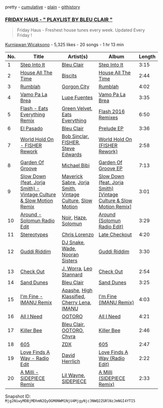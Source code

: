 pretty - [cumulative](/playlists/cumulative/6ZkpoSfbVoUoMm6rvrQEUm.md) - [plain](/playlists/plain/6ZkpoSfbVoUoMm6rvrQEUm) - [githistory](https://github.githistory.xyz/mackorone/spotify-playlist-archive/blob/main/playlists/plain/6ZkpoSfbVoUoMm6rvrQEUm)

### [FRIDAY HAUS \- " PLAYLIST BY BLEU CLAIR "](https://open.spotify.com/playlist/6ZkpoSfbVoUoMm6rvrQEUm)

> Friday Haus \- Freshest house tunes every week\. Updated Every Friday !

[Kurniawan Wicaksono](https://open.spotify.com/user/bleuclairmusic) - 5,325 likes - 20 songs - 1 hr 13 min

| No. | Title | Artist(s) | Album | Length |
|---|---|---|---|---|
| 1 | [Step Into It](https://open.spotify.com/track/533T9iIMBhmRXcKVH48CxO) | [Bleu Clair](https://open.spotify.com/artist/7kA4sEagpoNK91I7wr9tYr) | [Step Into It](https://open.spotify.com/album/3beTqABOznAfcdIZraOboj) | 3:15 |
| 2 | [House All The Time](https://open.spotify.com/track/3K3asUF88k0nKWtkm4eqLr) | [Biscits](https://open.spotify.com/artist/052B9SONfhoScw7dgYWw5o) | [House All The Time](https://open.spotify.com/album/5qtlIlnuhHC3puaGDNYjVc) | 2:44 |
| 3 | [Rumblah](https://open.spotify.com/track/4ZhbD69otaeNjjChA9h8qv) | [Gorgon City](https://open.spotify.com/artist/4VNQWV2y1E97Eqo2D5UTjx) | [Rumblah](https://open.spotify.com/album/2UnbY5sd4QS7mHAE2J3YYv) | 4:02 |
| 4 | [Vamo Pa La Brea](https://open.spotify.com/track/58HrQfsvgpqC0x8OrnWJKM) | [Lupe Fuentes](https://open.spotify.com/artist/1HMFleDucpe8cNSDlx1SY5) | [Vamo Pa La Brea](https://open.spotify.com/album/7fu0kFRFhzdTLjCc2gc6U2) | 3:35 |
| 5 | [Flash \- Eats Everything Remix](https://open.spotify.com/track/19VopGXSNK7wUyHA7FPKgL) | [Green Velvet](https://open.spotify.com/artist/3ABaec4jjl95VqmG1iD4k2), [Eats Everything](https://open.spotify.com/artist/4W991QdgKWX4TO864ypInA) | [Flash 2016 Remixes](https://open.spotify.com/album/5qfB6JYMjtz2kbF3nu3Y3P) | 6:50 |
| 6 | [El Pasado](https://open.spotify.com/track/2HKDGTnQe1bYyFPQrqmIOt) | [Bleu Clair](https://open.spotify.com/artist/7kA4sEagpoNK91I7wr9tYr) | [Prelude EP](https://open.spotify.com/album/6eqJR65wQWdJzzQF7hfKgp) | 3:36 |
| 7 | [World Hold On \- FISHER Rework](https://open.spotify.com/track/2YDOjCfkGciEXxSutB6LJR) | [Bob Sinclar](https://open.spotify.com/artist/5YFS41yoX0YuFY39fq21oN), [FISHER](https://open.spotify.com/artist/1VJ0briNOlXRtJUAzoUJdt), [Steve Edwards](https://open.spotify.com/artist/2SwhNukah1MYpLR594PnuC) | [World Hold On \(FISHER Rework\)](https://open.spotify.com/album/4Z6joMam5q6D8khEfuaCWD) | 2:58 |
| 8 | [Garden Of Groove](https://open.spotify.com/track/2JfZEVbCyf1huLq85kKiwj) | [Michael Bibi](https://open.spotify.com/artist/4cvdQRyHmkSQSakUrW2oxv) | [Garden Of Groove EP](https://open.spotify.com/album/79stn1sam46epdUA1esrsZ) | 7:13 |
| 9 | [Slow Down \(feat\. Jorja Smith\) \- Vintage Culture & Slow Motion Remix](https://open.spotify.com/track/5PNvgiKSwMdjBsDsgFCFLX) | [Maverick Sabre](https://open.spotify.com/artist/0ukgrNYk51TkMQr0f2Br4Q), [Jorja Smith](https://open.spotify.com/artist/1CoZyIx7UvdxT5c8UkMzHd), [Vintage Culture](https://open.spotify.com/artist/28uJnu5EsrGml2tBd7y8ts), [Slow Motion](https://open.spotify.com/artist/6jmHuLfbWlq34KedQ7mA5I) | [Slow Down \(feat\. Jorja Smith\) \[Vintage Culture & Slow Motion Remix\]](https://open.spotify.com/album/3AvjrWwSEgfZs0Ic7Srt8b) | 3:01 |
| 10 | [Around \- Solomun Radio Edit](https://open.spotify.com/track/2jMresAoqgCxSPCAyzRA0m) | [Noir](https://open.spotify.com/artist/2rHW9XpYMGsHj7BmAOSmr9), [Haze](https://open.spotify.com/artist/1KV5LxtNsGJYkXkVTxid0d), [Solomun](https://open.spotify.com/artist/5wJK4kQAkVGjqM9x46KQOC) | [Around \(Solomun Radio Edit\)](https://open.spotify.com/album/454OOiaidl5xtMnkZZYj0b) | 3:29 |
| 11 | [Stereotypes](https://open.spotify.com/track/4ifpL4JeazlBGjvyzWgVzo) | [Chris Lorenzo](https://open.spotify.com/artist/7tm9Tuc70geXOOyKhtZHIj) | [Late Checkout](https://open.spotify.com/album/7EKYXT614EhSh5jLDUdFAj) | 4:20 |
| 12 | [Guddi Riddim](https://open.spotify.com/track/5yN3wXc6fvM5SPTFjL6c4G) | [DJ Snake](https://open.spotify.com/artist/540vIaP2JwjQb9dm3aArA4), [Wade](https://open.spotify.com/artist/09iEIVQVBtTVjiuEdqqkIR), [Nooran Sisters](https://open.spotify.com/artist/2gFFvbbdzYzzWltI2HkZEV) | [Guddi Riddim](https://open.spotify.com/album/5LzVNj3OCqcPbYV9eV9CaN) | 3:30 |
| 13 | [Check Out](https://open.spotify.com/track/2n6qz4opcJlHsEpI8030YM) | [J\. Worra](https://open.spotify.com/artist/4q0N3EI67tVnAeeaXbNQIj), [Leo Stannard](https://open.spotify.com/artist/37fzXndf2fxVrk7qarhyo0) | [Check Out](https://open.spotify.com/album/1i9flcfwW08i5ynf4YZHsb) | 2:54 |
| 14 | [Sand Dunes](https://open.spotify.com/track/2Oh4jKif9YIlxbg8aX6Km0) | [Bleu Clair](https://open.spotify.com/artist/7kA4sEagpoNK91I7wr9tYr) | [Sand Dunes](https://open.spotify.com/album/7z4cJm01ThOpkmGdf6MoqC) | 3:25 |
| 15 | [I'm Fine \- IMANU Remix](https://open.spotify.com/track/4DHATlv5A1Gs9pMaWSHDMb) | [Apashe](https://open.spotify.com/artist/1fd3fmwlhrDl2U5wbbPQYN), [High Klassified](https://open.spotify.com/artist/4V5f0tr4dGBGUvW5HsR22O), [Cherry Lena](https://open.spotify.com/artist/0vkN6Ib0aW335dFCf4iWNo), [IMANU](https://open.spotify.com/artist/5Y7rFm0tiJTVDzGLMzz0W1) | [I'm Fine \(IMANU Remix\)](https://open.spotify.com/album/33VmlVoNGrFC4z2aUBtJAv) | 4:03 |
| 16 | [All I Need](https://open.spotify.com/track/3rtpkOcJpxuOkfkwsO456x) | [OOTORO](https://open.spotify.com/artist/3kWLEfykUXgiuhbR2NwnLI) | [All I Need](https://open.spotify.com/album/4AQToCDjVfbTFR2pe1PAhI) | 4:21 |
| 17 | [Killer Bee](https://open.spotify.com/track/3vq4X1cphzASnVAPR3Tfqg) | [Bleu Clair](https://open.spotify.com/artist/7kA4sEagpoNK91I7wr9tYr), [OOTORO](https://open.spotify.com/artist/3kWLEfykUXgiuhbR2NwnLI), [Chyra](https://open.spotify.com/artist/0O6GiRrnADewkp91ELz39s) | [Killer Bee](https://open.spotify.com/album/2wggVJCG8JFzXKHg14zkyl) | 2:46 |
| 18 | [605](https://open.spotify.com/track/7jbZxeSa2OEIyIPiMH2hjZ) | [ZDX](https://open.spotify.com/artist/47nioEb6pIp7utNqQ9UqzA) | [605](https://open.spotify.com/album/4PAUxxBpqM96GpyyOubGXi) | 2:47 |
| 19 | [Love Finds A Way \- Radio Edit](https://open.spotify.com/track/6FLpYaVGuq1CFgU6sd3iuj) | [David Herrlich](https://open.spotify.com/artist/62k0c1WajfOGpgzjmVHpKj) | [Love Finds A Way \(Radio Edit\)](https://open.spotify.com/album/1B7YW1Y5VSXDdIIagVOSy7) | 2:22 |
| 20 | [A Milli \- SIDEPIECE Remix](https://open.spotify.com/track/7nDxeN6NDc7v3v774IXiC5) | [Lil Wayne](https://open.spotify.com/artist/55Aa2cqylxrFIXC767Z865), [SIDEPIECE](https://open.spotify.com/artist/5czbzNZZfWpyFgZyfT3Mkk) | [A Milli \(SIDEPIECE Remix\)](https://open.spotify.com/album/2CElE4zRNvhLHuRSqdB1pS) | 2:33 |

Snapshot ID: `Mjg2NiwyMDBjMDhmN2QyOGM0NWM1NjU4MjgyNjc3NWQ2ZGRlNzJmNGI4YTI5`

